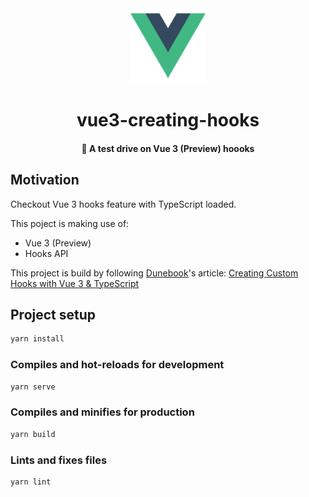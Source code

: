 <div align="center">
  <img src="https://raw.githubusercontent.com/github/explore/80688e429a7d4ef2fca1e82350fe8e3517d3494d/topics/vue/vue.png" height="120" width="120" />
  <h1>vue3-creating-hooks</h1>
  <h4 align="center">🖖 A test drive on Vue 3 (Preview) hoooks</h4>
</div>

## Motivation

Checkout Vue 3 hooks feature with TypeScript loaded.

This poject is making use of:

* Vue 3 (Preview)
* Hooks API

This project is build by following [Dunebook](https://github.com/Dunebook)'s article:
[Creating Custom Hooks with Vue 3 & TypeScript](https://codesource.io/creating-custom-hooks-with-vue-3-typescript/)

## Project setup

```bash
yarn install
```

### Compiles and hot-reloads for development
```bash
yarn serve
```

### Compiles and minifies for production
```bash
yarn build
```

### Lints and fixes files
```bash
yarn lint
```
